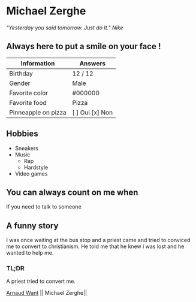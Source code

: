 # Michael Zerghe

*"Yesterday you said tomorrow. Just do It." Nike*


## Always here to put a smile on your face !

| Information         | Answers                            |
| ------------------  | ---------------------------------- |
| Birthday            | 12 / 12                            |
| Gender              | Male                               |
| Favorite color      | #000000                            |
| Favorite food       | Pizza                              |
| Pinneapple on pizza | [ ] Oui   [x] Non                  |

## Hobbies
 
* Sneakers 
* Music
  * Rap
  * Hardstyle
* Video games

## You can always count on me when
 If you need to talk to someone

 ## A funny story
I was once waiting at the bus stop and a priest came and tried to conviced me to convert to christianism. He told me that he knew i was lost and he wanted to help me.
### TL;DR
A priest tried to convert me.


 [Arnaud Want](https://github.com/Naudar79/WantArnaud/blob/master/WantArnaud.md) || Michael Zerghe||
